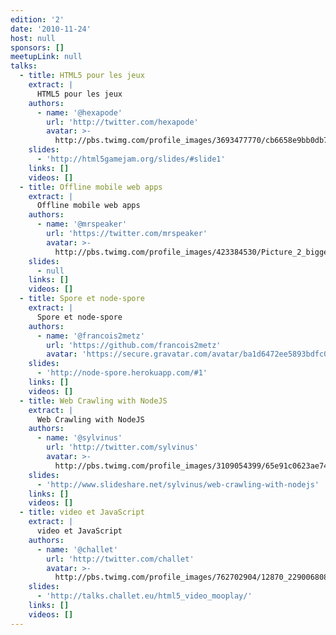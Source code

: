 ```yaml
---
edition: '2'
date: '2010-11-24'
host: null
sponsors: []
meetupLink: null
talks:
  - title: HTML5 pour les jeux
    extract: |
      HTML5 pour les jeux
    authors:
      - name: '@hexapode'
        url: 'http://twitter.com/hexapode'
        avatar: >-
          http://pbs.twimg.com/profile_images/3693477770/cb6658e9bb0db709e768d82e91f05af3_bigger.jpeg
    slides:
      - 'http://html5gamejam.org/slides/#slide1'
    links: []
    videos: []
  - title: Offline mobile web apps
    extract: |
      Offline mobile web apps
    authors:
      - name: '@mrspeaker'
        url: 'https://twitter.com/mrspeaker'
        avatar: >-
          http://pbs.twimg.com/profile_images/423384530/Picture_2_bigger_bigger.png
    slides:
      - null
    links: []
    videos: []
  - title: Spore et node-spore
    extract: |
      Spore et node-spore
    authors:
      - name: '@francois2metz'
        url: 'https://github.com/francois2metz'
        avatar: 'https://secure.gravatar.com/avatar/ba1d6472ee5893bdfc012225e9afa263'
    slides:
      - 'http://node-spore.herokuapp.com/#1'
    links: []
    videos: []
  - title: Web Crawling with NodeJS
    extract: |
      Web Crawling with NodeJS
    authors:
      - name: '@sylvinus'
        url: 'http://twitter.com/sylvinus'
        avatar: >-
          http://pbs.twimg.com/profile_images/3109054399/65e91c0623ae740b3d8f91d4b86cc070_bigger.jpeg
    slides:
      - 'http://www.slideshare.net/sylvinus/web-crawling-with-nodejs'
    links: []
    videos: []
  - title: video et JavaScript
    extract: |
      video et JavaScript
    authors:
      - name: '@challet'
        url: 'http://twitter.com/challet'
        avatar: >-
          http://pbs.twimg.com/profile_images/762702904/12870_229006808135_636953135_4441217_1387053_n_bigger.jpg
    slides:
      - 'http://talks.challet.eu/html5_video_mooplay/'
    links: []
    videos: []
---
```



